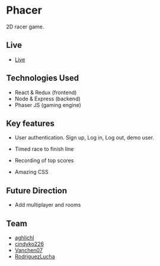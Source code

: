 # Phacer

2D racer game.


## Live

* [Live](https://phacer.herokuapp.com/)

## Technologies Used

* React & Redux (frontend)
* Node & Express (backend)
* Phaser JS (gaming engine)

## Key features

* User authentication. Sign up, Log in, Log out, demo user.

* Timed race to finish line

* Recording of top scores

* Amazing CSS

## Future Direction

* Add multiplayer and rooms

## Team
 * [aghlichl](https://github.com/aghlichl)
 * [cindyko226](https://github.com/cindyko226)
 * [Vanchen07](https://github.com/Vanchen07)
 * [RodriguezLucha](https://github.com/RodriguezLucha/)
